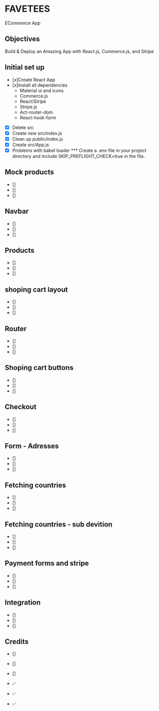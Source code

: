 # FAVETEES

ECommerce App

<!-- ![example-site](example-site.gif) -->

## Objectives
Build & Deploy an Amazing App with React.js, Commerce.js, and Stripe

## Initial set up
* [x]Create React App
* [x]Install all dependencies
    * Material ui and icons
    * Commerce.js
    * React/Stripe
    * Stripe.js
    * Act-router-dom
    * React-hook-form
* [x] Delete src
* [x] Create new src/index.js
* [x] Clean up public/index.js
* [x] Create src/App.js
* [x] Problems with babel loader
      *** Create a .env file in your project directory and include SKIP_PREFLIGHT_CHECK=true in the file.

## Mock products
* []
* []
* []
## Navbar
* []
* []
* []
## Products
* []
* []
* []
## shoping cart layout
* []
* []
* []
## Router
* []
* []
* []
## Shoping cart buttons
* []
* []
* []
## Checkout
* []
* []
* []
## Form - Adresses
* []
* []
* []
## Fetching countries
* []
* []
* []
## Fetching countries - sub devition
* []
* []
* []
## Payment forms and stripe
* []
* []
* []
## Integration
* []
* []
* []
## Credits
* []
* []
* []


* ✅
* ✅
* ✅
